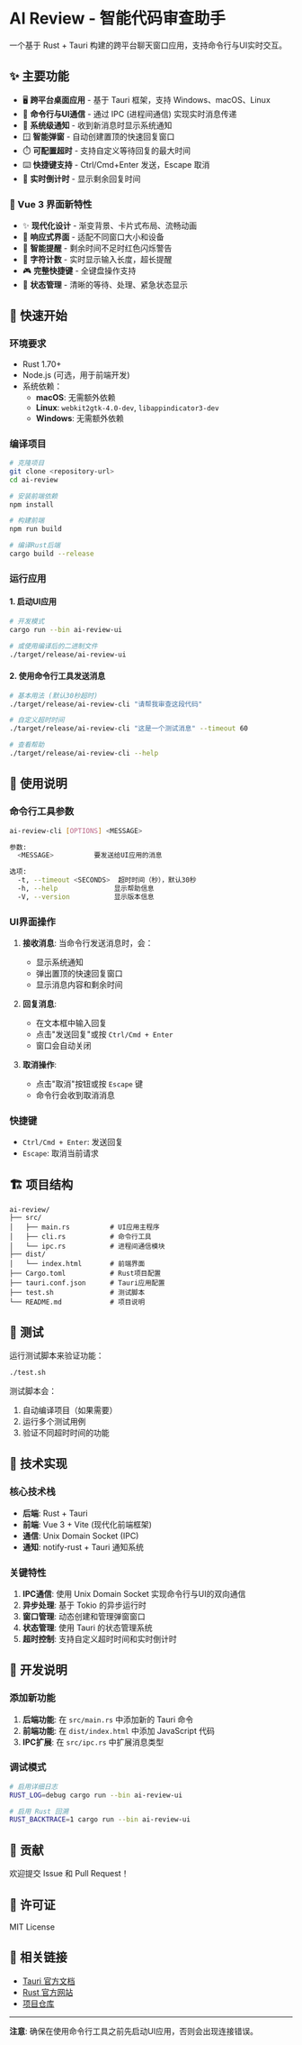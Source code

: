 # AI Review - 智能代码审查助手

一个基于 Rust + Tauri 构建的跨平台聊天窗口应用，支持命令行与UI实时交互。

## ✨ 主要功能

- 🖥️ **跨平台桌面应用** - 基于 Tauri 框架，支持 Windows、macOS、Linux
- 📡 **命令行与UI通信** - 通过 IPC (进程间通信) 实现实时消息传递
- 🔔 **系统级通知** - 收到新消息时显示系统通知
- 🪟 **智能弹窗** - 自动创建置顶的快速回复窗口
- ⏱️ **可配置超时** - 支持自定义等待回复的最大时间
- ⌨️ **快捷键支持** - Ctrl/Cmd+Enter 发送，Escape 取消
- 🎯 **实时倒计时** - 显示剩余回复时间

### 🎨 Vue 3 界面新特性

- ✨ **现代化设计** - 渐变背景、卡片式布局、流畅动画
- 📱 **响应式界面** - 适配不同窗口大小和设备
- 🚨 **智能提醒** - 剩余时间不足时红色闪烁警告
- 📝 **字符计数** - 实时显示输入长度，超长提醒
- 🎮 **完整快捷键** - 全键盘操作支持
- 🔄 **状态管理** - 清晰的等待、处理、紧急状态显示

## 🚀 快速开始

### 环境要求

- Rust 1.70+
- Node.js (可选，用于前端开发)
- 系统依赖：
  - **macOS**: 无需额外依赖
  - **Linux**: `webkit2gtk-4.0-dev`, `libappindicator3-dev`
  - **Windows**: 无需额外依赖

### 编译项目

```bash
# 克隆项目
git clone <repository-url>
cd ai-review

# 安装前端依赖
npm install

# 构建前端
npm run build

# 编译Rust后端
cargo build --release
```

### 运行应用

#### 1. 启动UI应用

```bash
# 开发模式
cargo run --bin ai-review-ui

# 或使用编译后的二进制文件
./target/release/ai-review-ui
```

#### 2. 使用命令行工具发送消息

```bash
# 基本用法 (默认30秒超时)
./target/release/ai-review-cli "请帮我审查这段代码"

# 自定义超时时间
./target/release/ai-review-cli "这是一个测试消息" --timeout 60

# 查看帮助
./target/release/ai-review-cli --help
```

## 📖 使用说明

### 命令行工具参数

```bash
ai-review-cli [OPTIONS] <MESSAGE>

参数:
  <MESSAGE>          要发送给UI应用的消息

选项:
  -t, --timeout <SECONDS>  超时时间（秒），默认30秒
  -h, --help              显示帮助信息
  -V, --version           显示版本信息
```

### UI界面操作

1. **接收消息**: 当命令行发送消息时，会：
   - 显示系统通知
   - 弹出置顶的快速回复窗口
   - 显示消息内容和剩余时间

2. **回复消息**:
   - 在文本框中输入回复
   - 点击"发送回复"或按 `Ctrl/Cmd + Enter`
   - 窗口会自动关闭

3. **取消操作**:
   - 点击"取消"按钮或按 `Escape` 键
   - 命令行会收到取消消息

### 快捷键

- `Ctrl/Cmd + Enter`: 发送回复
- `Escape`: 取消当前请求

## 🏗️ 项目结构

```
ai-review/
├── src/
│   ├── main.rs          # UI应用主程序
│   ├── cli.rs           # 命令行工具
│   └── ipc.rs           # 进程间通信模块
├── dist/
│   └── index.html       # 前端界面
├── Cargo.toml           # Rust项目配置
├── tauri.conf.json      # Tauri应用配置
├── test.sh              # 测试脚本
└── README.md            # 项目说明
```

## 🧪 测试

运行测试脚本来验证功能：

```bash
./test.sh
```

测试脚本会：
1. 自动编译项目（如果需要）
2. 运行多个测试用例
3. 验证不同超时时间的功能

## 🔧 技术实现

### 核心技术栈

- **后端**: Rust + Tauri
- **前端**: Vue 3 + Vite (现代化前端框架)
- **通信**: Unix Domain Socket (IPC)
- **通知**: notify-rust + Tauri 通知系统

### 关键特性

1. **IPC通信**: 使用 Unix Domain Socket 实现命令行与UI的双向通信
2. **异步处理**: 基于 Tokio 的异步运行时
3. **窗口管理**: 动态创建和管理弹窗窗口
4. **状态管理**: 使用 Tauri 的状态管理系统
5. **超时控制**: 支持自定义超时时间和实时倒计时

## 📝 开发说明

### 添加新功能

1. **后端功能**: 在 `src/main.rs` 中添加新的 Tauri 命令
2. **前端功能**: 在 `dist/index.html` 中添加 JavaScript 代码
3. **IPC扩展**: 在 `src/ipc.rs` 中扩展消息类型

### 调试模式

```bash
# 启用详细日志
RUST_LOG=debug cargo run --bin ai-review-ui

# 启用 Rust 回溯
RUST_BACKTRACE=1 cargo run --bin ai-review-ui
```

## 🤝 贡献

欢迎提交 Issue 和 Pull Request！

## 📄 许可证

MIT License

## 🔗 相关链接

- [Tauri 官方文档](https://tauri.app/)
- [Rust 官方网站](https://www.rust-lang.org/)
- [项目仓库](https://github.com/your-username/ai-review)

---

**注意**: 确保在使用命令行工具之前先启动UI应用，否则会出现连接错误。
